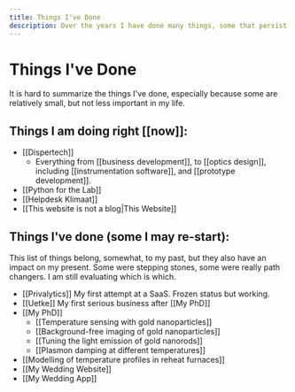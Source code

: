 ```yaml
---
title: Things I've Done
description: Over the years I have done many things, some that persist some that don't. This is an effort to reflect on what I've done and what I've learned while doing.
---
```

# Things I've Done
It is hard to summarize the things I've done, especially because some are relatively small, but not less important in my life. 

## Things I am doing right [[now]]:
- [[Dispertech]]
    - Everything from [[business development]], to [[optics design]], including [[instrumentation software]], and [[prototype development]].
- [[Python for the Lab]]
- [[Helpdesk Klimaat]]
- [[This website is not a blog|This Website]]

## Things I've done (some I may re-start):
This list of things belong, somewhat, to my past, but they also have an impact on my present. Some were stepping stones, some were really path changers. I am still evaluating which is which. 

-  [[Privalytics]] My first attempt at a SaaS. Frozen status but working.
-  [[Uetke]] My first serious business after [[My PhD]]
-  [[My PhD]]
    - [[Temperature sensing with gold nanoparticles]]
    - [[Background-free imaging of gold nanoparticles]]
    - [[Tuning the light emission of gold nanorods]]
    - [[Plasmon damping at different temperatures]]
- [[Modelling of temperature profiles in reheat furnaces]]
- [[My Wedding Website]]
- [[My Wedding App]]